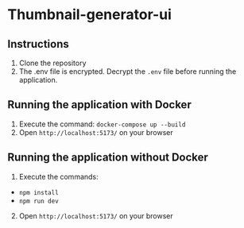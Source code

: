 # Thumbnail-generator-ui

## Instructions

1. Clone the repository
2. The .env file is encrypted. Decrypt the `.env` file before running the application.

## Running the application with Docker

1. Execute the command: `docker-compose up --build`
2. Open `http://localhost:5173/` on your browser

## Running the application without Docker

1. Execute the commands:

- `npm install`
- `npm run dev`

2. Open `http://localhost:5173/` on your browser

